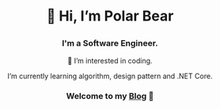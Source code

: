 # <p align="center">👋 Hi, I’m Polar Bear </p>
### <p align="center">I'm a Software Engineer.</p>
<p align="center">🌴 I’m interested in coding.</p>
<p align="center">I’m currently learning algorithm, design pattern and .NET Core.</p>

### <p align="center">Welcome to my [Blog](https://fakestandard.github.io) 🌵</p>

<!---
FakeStandard/FakeStandard is a ✨ special ✨ repository because its `README.md` (this file) appears on your GitHub profile.
You can click the Preview link to take a look at your changes.
--->
